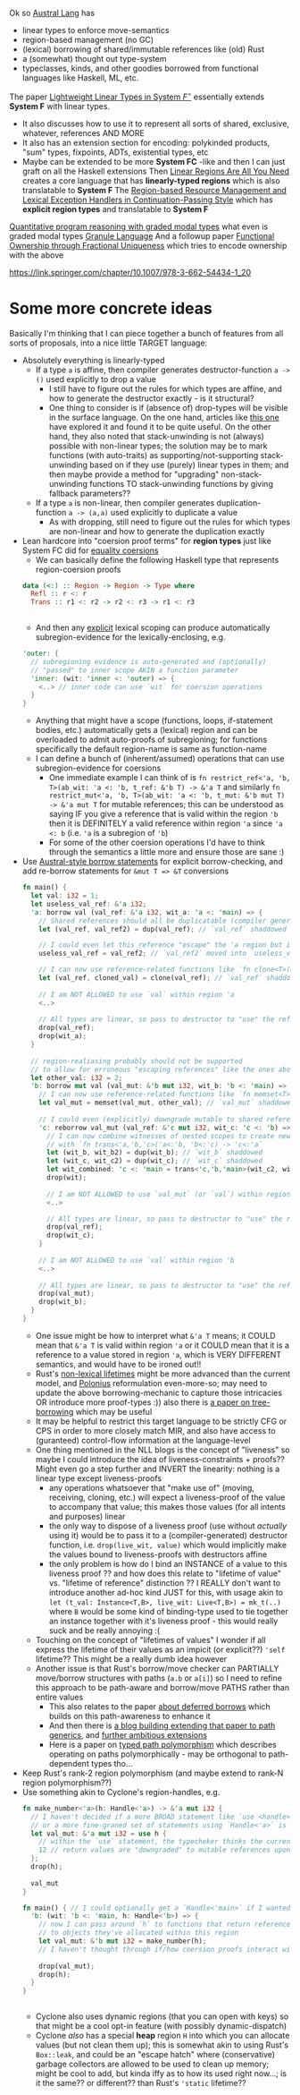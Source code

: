 Ok so [Austral Lang](https://austral-lang.org/) has 
- linear types to enforce move-semantics
- region-based management (no GC)
- (lexical) borrowing of shared/immutable references like (old) Rust
- a (somewhat) thought out type-system
- typeclasses, kinds, and other goodies borrowed from functional languages like Haskell, ML, etc.

The paper [Lightweight Linear Types in System $F^{\circ}$](https://www.cis.upenn.edu/~stevez/papers/MZZ10.pdf) essentially extends **System F** with linear types.
- It also discusses how to use it to represent all sorts of shared, exclusive, whatever, references AND MORE
- It also has an extension section for encoding: polykinded products, "sum" types, fixpoints, ADTs, existential types, etc
- Maybe can be extended to be more **System FC** -like and then I can just graft on all the Haskell extensions
Then [Linear Regions Are All You Need](https://www.khoury.northeastern.edu/home/amal/papers/linrgn.pdf) creates a core language that has **linearly-typed regions** which is also translatable to **System F**
The [Region-based Resource Management and Lexical Exception Handlers in Continuation-Passing Style](https://link.springer.com/chapter/10.1007/978-3-030-99336-8_18) which has **explicit region types** and translatable to **System F**

[Quantitative program reasoning with graded modal types](https://dl.acm.org/doi/10.1145/3341714) what even is graded modal types [Granule Language](https://granule-project.github.io/granule.html)
And a followup paper [Functional Ownership through Fractional Uniqueness](https://dl.acm.org/doi/10.1145/3649848) which tries to encode ownership with the above

https://link.springer.com/chapter/10.1007/978-3-662-54434-1_20

# Some more concrete ideas
Basically I'm thinking that I can piece together a bunch of features from all sorts of proposals, into a nice little TARGET language:
- Absolutely everything is linearly-typed
	- If a type `a` is affine, then compiler generates destructor-function `a -> ()` used explicitly to drop a value
		- I still have to figure out the rules for which types are affine, and how to generate the destructor exactly - is it structural?
		- One thing to consider is if (absence of) drop-types will be visible in the surface language. On the one hand, articles like [this one](https://smallcultfollowing.com/babysteps/blog/2023/03/16/must-move-types/) have explored it and found it to be quite useful. On the other hand, they also noted that stack-unwinding is not (always) possible with non-linear types; the solution may be to mark functions (with auto-traits) as supporting/not-supporting stack-unwinding based on if they use (purely) linear types in them; and then maybe provide a method for "upgrading" non-stack-unwinding functions TO stack-unwinding functions by giving fallback parameters??
	- If a type `a` is non-linear, then compiler generates duplication-function `a -> (a,a)` used explicitly to duplicate a value
		- As with dropping, still need to figure out the rules for which types are non-linear and how to generate the duplication exactly
- Lean hardcore into "coersion proof terms" for **region types** just like System FC did for <u>equality coersions</u>
	- We can basically define the following Haskell type that represents region-coersion proofs
    ```haskell
    data (<:) :: Region -> Region -> Type where
	  Refl :: r <: r
	  Trans :: r1 <: r2 -> r2 <: r3 -> r1 <: r3
	  
    ```
	- And then any <u>explicit</u> lexical scoping can produce automatically subregion-evidence for the lexically-enclosing, e.g. 
    ```rust
    'outer: {
	  // subregioning evidence is auto-generated and (optionally) 
	  // "passed" to inner scope AKIN a function parameter
	  'inner: (wit: 'inner <: 'outer) => {
	    <..> // inner code can use `wit` for coersion operations
	  }
    }
    
    ```
    - Anything that might have a scope (functions, loops, if-statement bodies, etc.) automatically gets a (lexical) region and can be overloaded to admit auto-proofs of subregioning; for functions specifically the default region-name is same as function-name
	- I can define a bunch of (inherent/assumed) operations that can use subregion-evidence for coersions
		- One immediate example I can think of is `fn restrict_ref<'a, 'b, T>(ab_wit: 'a <: 'b, t_ref: &'b T) -> &'a T` and similarly `fn restrict_mut<'a, 'b, T>(ab_wit: 'a <: 'b, t_mut: &'b mut T) -> &'a mut T` for mutable references; this can be understood as saying IF you give a reference that is valid within the region `'b` then it is DEFINITELY a valid reference within region `'a` since `'a <: b` (i.e. `'a` is a subregion of `'b`)
		- For some of the other coersion operations I'd have to think through the semantics a little more and ensure those are sane :)
- Use [Austral-style borrow statements](https://austral-lang.org/spec/spec.html#stmt-borrow) for explicit borrow-checking, and add re-borrow statements for `&mut T => &T` conversions 
    ```rust
    fn main() {
      let val: i32 = 1;
      let useless_val_ref: &'a i32;
      'a: borrow val (val_ref: &'a i32, wit_a: 'a <: 'main) => {
		// Shared references should all be duplicatable (compiler generates function for this)
        let (val_ref, val_ref2) = dup(val_ref); // `val_ref` shaddowed

		// I could even let this reference "escape" the 'a region but it would be rather useless :)
		useless_val_ref = val_ref2; // `val_ref2` moved into `useless_val_ref`

        // I can now use reference-related functions like `fn clone<T>(&T) -> (&T,T)`
        let (val_ref, cloned_val) = clone(val_ref); // `val_ref` shaddowed again
        
        // I am NOT ALLOWED to use `val` within region 'a
        <..>
        
        // All types are linear, so pass to destructor to "use" the reference
        drop(val_ref);
        drop(wit_a);
      }
      
      // region-realiasing probably should not be supported
      // to allow for erroneous "escaping references" like the ones above
      let other_val: i32 = 2;
      'b: borrow mut val (val_mut: &'b mut i32, wit_b: 'b <: 'main) => {
        // I can now use reference-related functions like `fn memset<T>(&mut T, T) -> &mut T`
        let val_mut = memset(val_mut, other_val); // `val_mut` shaddowed
        
        // I could even (explicitly) downgrade mutable to shared references
        'c: reborrow val_mut (val_ref: &'c mut i32, wit_c: 'c <: 'b) => {
	      // I can now combine witnesses of nested scopes to create new ones
	      // with `fn trans<'a,'b,'c>('a<:'b, 'b<:'c) -> 'c<:'a`
	      let (wit_b, wit_b2) = dup(wit_b); // `wit_b` shaddowed
	      let (wit_c, wit_c2) = dup(wit_c); // `wit_c` shaddowed
	      let wit_combined: 'c <: 'main = trans<'c,'b,'main>(wit_c2, wit_b2);
	      drop(wit);
	        
	      // I am NOT ALLOWED to use `val_mut` (or `val`) within region 'c
          <..>

		  // All types are linear, so pass to destructor to "use" the reference
	      drop(val_ref);
	      drop(wit_c);
        }
	    
	    // I am NOT ALLOWED to use `val` within region 'b
        <..>
        
	    // All types are linear, so pass to destructor to "use" the reference
        drop(val_mut);
        drop(wit_b);
      }
    }
    
    ```
	- One issue might be how to interpret what `&'a T` means; it COULD mean that `&'a T` is valid within region `'a` or it COULD mean that it is a reference to a value stored in region `'a`, which is VERY DIFFERENT semantics, and would have to be ironed out!!
	- Rust's [non-lexical lifetimes](https://smallcultfollowing.com/babysteps/blog/2017/02/21/non-lexical-lifetimes-using-liveness-and-location/) might be more advanced than the current model, and [Polonius](https://smallcultfollowing.com/babysteps/blog/2023/09/22/polonius-part-1/) reformulation even-more-so; may need to update the above borrowing-mechanic to capture those intricacies OR introduce more proof-types :)) also there is [a paper on tree-borrowing](https://github.com/Vanille-N/tree-borrows/blob/master/model/treebor.pdf) which may be useful
	- It may be helpful to restrict this target language to be strictly CFG or CPS in order to more closely match MIR, and also have access to (guranteed) control-flow information at the language-level
	- One thing mentioned in the NLL blogs is the concept of "liveness" so maybe I could introduce the idea of liveness-constraints + proofs?? Might even go a step further and INVERT the linearity: nothing is a linear type except liveness-proofs
		- any operations whatsoever that "make use of" (moving, receiving, cloning, etc.) will expect a liveness-proof of the value to accompany that value; this makes those values (for all intents and purposes) linear
		- the only way to dispose of a liveness proof (use without _actually_ using it) would be to pass it to a (compiler-generated) destructor function, i.e. `drop(live_wit, value)` which would implicitly make the values bound to liveness-proofs with destructors affine
		- the only problem is how do I bind an INSTANCE of a value to this liveness proof ?? and how does this relate to "lifetime of value" vs. "lifetime of reference" distinction ?? I REALLY don't want to introduce another ad-hoc kind JUST for this, with usage akin to `let (t_val: Instance<T,B>, live_wit: Live<T,B>) = mk_t(..)` where `B` would be some kind of binding-type used to tie together an instance together with it's liveness proof - this would really suck and be really annoying :(
	- Touching on the concept of "lifetimes of values" I wonder if all express the lifetime of their values as an impicit (or explicit??) `'self` lifetime?? This might be a really dumb idea however
	- Another issue is that Rust's borrow/move checker can PARTIALLY move/borrow structures with paths (`a.b` or `a[i]`) so I need to refine this approach to be path-aware and borrow/move PATHS rather than entire values
		- This also relates to the paper [about deferred borrows](https://cfallin.org/pubs/ecoop2020_defborrow.pdf) which builds on this path-awareness to enhance it
		- And then there is [a blog building extending that paper to path generics](https://cfallin.org/blog/2024/06/12/rust-path-generics/#:~:text=The%20genericity%20over%20a%20path,(up%20the%20call%20stack).), and [further ambitious extensions](https://smallcultfollowing.com/babysteps/blog/2024/06/02/the-borrow-checker-within/)
		- Here is a paper on [typed path polymorphism](https://www.sciencedirect.com/science/article/pii/S0304397519301240) which describes operating on paths polymorphically - may be orthogonal to path-dependent types tho...
- Keep Rust's rank-2 region polymorphism (and maybe extend to rank-N region polymorphism??)
- Use something akin to Cyclone's region-handles, e.g.
    ```rust
	fn make_number<'a>(h: Handle<'a>) -> &'a mut i32 {
	  // I haven't decided if a more BROAD statement like `use <handle> { .. }` this is fine, 
	  // or a more fine-graned set of statements using `Handle<'a>` is appropriate;
	  let val_mut: &'a mut i32 = use h {
	    // within the `use` statement, the typecheker thinks the current region is 'a
	    12 // return values are "downgraded" to mutable references upon exiting the `use` scope
	  };
	  drop(h);
	  
	  val_mut
	}

    fn main() { // I could optionally get a `Handle<'main>` if I wanted to
	  'b: (wit: 'b <: 'main, h: Handle<'b>) => {
	    // now I can pass around `h` to functions that return references
	    // to objects they've allocated within this region
	    let val_mut: &'b mut i32 = make_number(h);
		// I haven't thought through if/how coersion proofs interact with handles...
		
		drop(val_mut);
		drop(h);
	  }
    }
	  
    ```
	- Cyclone also uses dynamic regions (that you can open with keys) so that might be a cool opt-in feature (with possibly dynamic-dispatch)
	- Cyclone _also_ has a special **heap** region `H` into which you can allocate values (but not clean them up); this is somewhat akin to using Rust's `Box::leak`, and could be an "escape hatch" where (conservative) garbage collectors are allowed to be used to clean up memory; might be cool to add, but kinda iffy as to how its used right now...; is it the same?? or different?? than Rust's `'static` lifetime??
